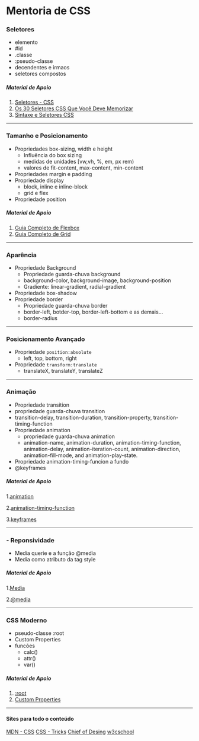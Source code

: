 # Mentoria de CSS #

### Seletores ###
  - elemento
  -   \#id
  -  .classe
  -  :pseudo-classe
  -  decendentes e irmaos
  -  seletores compostos
  
  
#####   Material de Apoio
1.   [Seletores - CSS](https://developer.mozilla.org/pt-BR/docs/Web/CSS/Getting_Started/Seletores)
2.   [Os 30 Seletores CSS Que Você Deve Memorizar](https://guilhermemuller.com.br/ead/html-css-na-pratica/sintaxe-seletores-css)
3.   [Sintaxe e Seletores CSS](https://code.tutsplus.com/pt/tutorials/the-30-css-selectors-you-must-memorize--net-16048)

___
### Tamanho e Posicionamento ### 
  - Propriedades box-sizing, width e height
  	- Influência do box sizing
  	- medidas de unidades [vw,vh, %, em, px rem)
  	- valores de fit-content, max-content, min-content
  - Propriedades margin e padding
  - Propriedade display 
    - block, inline e inline-block
    - grid e flex
 - Propriedade position	


##### Material de Apoio
1. [Guia Completo de Flexbox](https://origamid.com/projetos/flexbox-guia-completo/)
2. [Guia Completo de Grid](https://www.origamid.com/projetos/css-grid-layout-guia-completo/)

___
### Aparência ### 
  - Propriedade Background
  	- Propriedade guarda-chuva background
  	- background-color, background-image, background-position
  	- Gradiente: linear-gradient, radial-gradient
  - Propriedade box-shadow
  - Propriedade border 
    - Propriedade guarda-chuva border
    - border-left, botder-top, border-left-bottom e as demais...    
    - border-radius




___
### Posicionamento Avançado ### 
  - Propriedade `position:absolute`
  	- left, top, bottom, right
  - Propriedade `transform:translate`
    - translateX, translateY, translateZ

___
###  Animação ### 
  - Propriedade transition
   - propriedade guarda-chuva transition
   - transition-delay, transition-duration, transition-property, transition-timing-function
  - Propriedade animation
  	- propriedade guarda-chuva animation
  	-  animation-name, animation-duration, animation-timing-function, animation-delay, animation-iteration-count, animation-direction, animation-fill-mode, and animation-play-state.
  - Propriedade animation-timing-funcion a fundo
  - @keyframes
    
    
    
    
##### Material de Apoio
1.[animation](https://developer.mozilla.org/en-US/docs/Web/CSS/animation)

2.[animation-timing-function](https://developer.mozilla.org/en-US/docs/Web/CSS/animation-timing-function)

3.[keyframes](https://developer.mozilla.org/en-US/docs/Web/CSS/@keyframes)


___
### - Reponsividade ###  
  - Media querie e a função @media
  - Media como atributo da tag style
  
  
##### Material de Apoio
1.[Media](https://developer.mozilla.org/en-US/docs/Web/SVG/Attribute/media)

2.[@media](https://developer.mozilla.org/en-US/docs/Web/CSS/@media)

___
### CSS Moderno ###    
  - pseudo-classe :root 
  - Custom Properties 
  - funcões
    - calc()
    - attr()    
    - var()
	
##### Material de Apoio
1. [:root](https://developer.mozilla.org/en-US/docs/Web/CSS/:root)
2. [Custom Properties](https://developer.mozilla.org/en-US/docs/Web/CSS/--*)

___
#### Sites para todo o conteúdo ###
[MDN - CSS](https://developer.mozilla.org/pt-BR/docs/Web/CSS)
[CSS - Tricks](https://css-tricks.com)
[Chief of Desing](https://www.chiefofdesign.com.br/css/)
[w3cschool](https://www.w3schools.com/css/default.asp)
